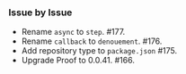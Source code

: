 ### Issue by Issue

 * Rename `async` to `step`. #177.
 * Rename `callback` to `denouement`. #176.
 * Add repository type to `package.json` #175.
 * Upgrade Proof to 0.0.41. #166.
